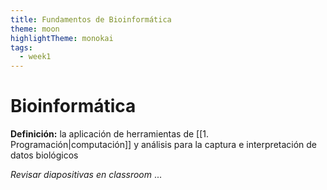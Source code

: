 ```yaml
---
title: Fundamentos de Bioinformática
theme: moon
highlightTheme: monokai
tags:
  - week1
---
```

# Bioinformática

**Definición:** la aplicación de herramientas de [[1. Programación|computación]] y análisis para la captura e interpretación de datos biológicos

*Revisar diapositivas en classroom* ...


